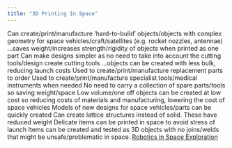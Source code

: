 ```yaml
---
title: "3D Printing In Space"
---
```

Can create/print/manufacture ‘hard-to-build’ objects/objects with complex
geometry for space vehicles/craft/satellites (e.g. rocket nozzles, antennae)
…saves weight/increases strength/rigidity of objects when printed as one
part
Can make designs simpler as no need to take into account the cutting
tools/design create cutting tools
…objects can be created with less bulk, reducing launch costs
Used to create/print/manufacture replacement parts to order
Used to create/print/manufacture specialist tools/medical instruments when
needed
No need to carry a collection of spare parts/tools so saving weight/space
Low volume/one off objects can be created at low cost so reducing costs of
materials and manufacturing, lowering the cost of space vehicles
Models of new designs for space vehicles/parts can be quickly created
Can create lattice structures instead of solid. These have reduced weight
Delicate items can be printed in space to avoid stress of launch
Items can be created and tested as 3D objects with no joins/welds that
might be unsafe/problematic in space.
[Robotics in Space Exploration ](Robotics-in-Space-Exploration-.md)